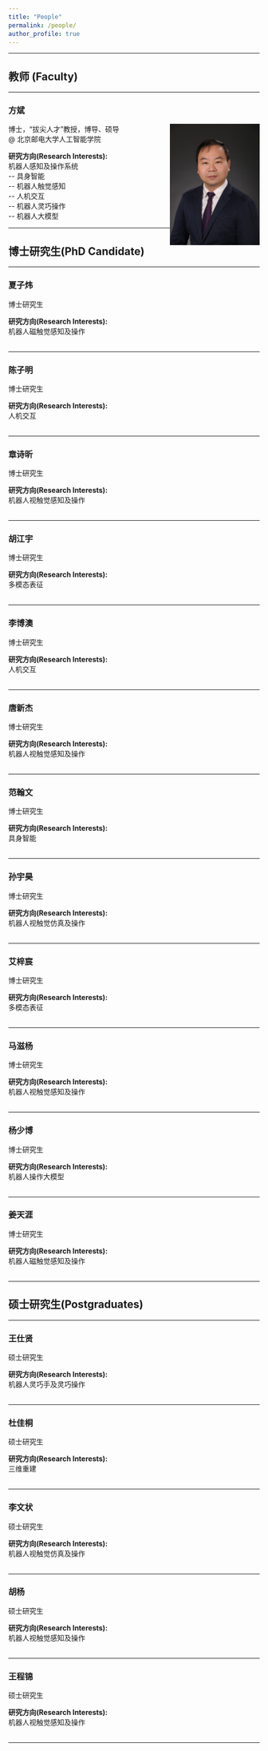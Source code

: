 ```yaml
---
title: "People"
permalink: /people/
author_profile: true
---
```

<hr>
<h2 id="Faculty"><a href="#Faculty" class="headerlink" title="Faculty"></a> <strong> 教师 (Faculty) </strong></h2><hr>

<h3 id="方斌"><a href="#Bin-Fang" class="headerlink" title="Bin Fang"></a>方斌</h3><img style="float: right;" src="/images/binfang.jpg" width=180>
<p>博士，“拔尖人才”教授，博导、硕导<br>@ 北京邮电大学人工智能学院</p>
<strong>研究方向(Research Interests):</strong>
<br>机器人感知及操作系统
<br>-- 具身智能
<br>-- 机器人触觉感知
<br>-- 人机交互
<br>-- 机器人灵巧操作
<br>-- 机器人大模型
<hr>
<h2 id="PhD"><a href="#PhD" class="headerlink" title="PhD"></a> <strong> 博士研究生(PhD Candidate) </strong></h2><hr>
<h3 id="夏子炜"><a href="#ziweixia" class="headerlink" title="ziweixia"></a>夏子炜</h3>
<p>博士研究生<br> </p>
<strong>研究方向(Research Interests):</strong>
<br>
机器人磁触觉感知及操作
<br>
<br>
<hr>
<h3 id="陈子明"><a href="#zimingchen" class="headerlink" title="zimingchen"></a>陈子明</h3>
<p>博士研究生<br> </p>
<strong>研究方向(Research Interests):</strong>
<br>
人机交互
<br>
<br>
<hr>
<h3 id="章诗昕"><a href="#shixinzhang" class="headerlink" title="shixinzhang"></a>章诗昕</h3>
<p>博士研究生<br> </p>
<strong>研究方向(Research Interests):</strong>
<br>
机器人视触觉感知及操作
<br>
<br>
<hr>
<h3 id="胡江宇"><a href="#jiangyuhu" class="headerlink" title="jiangyuhu"></a>胡江宇</h3>
<p>博士研究生<br> </p>
<strong>研究方向(Research Interests):</strong>
<br>
多模态表征
<br>
<br>
<hr>
<h3 id="李博澳"><a href="#boaoli" class="headerlink" title="boaoli"></a>李博澳</h3>
<p>博士研究生<br> </p>
<strong>研究方向(Research Interests):</strong>
<br>
人机交互
<br>
<br>
<hr>
<h3 id="唐新杰"><a href="#xinjietang" class="headerlink" title="xinjietang"></a>唐新杰</h3>
<p>博士研究生<br> </p>
<strong>研究方向(Research Interests):</strong>
<br>
机器人视触觉感知及操作
<br>
<br>
<hr>
<h3 id="范翰文"><a href="#hanwenfan" class="headerlink" title="hanwenfan"></a>范翰文</h3>
<p>博士研究生<br> </p>
<strong>研究方向(Research Interests):</strong>
<br>
具身智能
<br>
<br>
<hr>
<h3 id="孙宇昊"><a href="#yuhaosun" class="headerlink" title="yuhaosun"></a>孙宇昊</h3>
<p>博士研究生<br> </p>
<strong>研究方向(Research Interests):</strong>
<br>
机器人视触觉仿真及操作
<br>
<br>
<hr>
<h3 id="艾梓宸"><a href="#zichenai" class="headerlink" title="zichenai"></a>艾梓宸</h3>
<p>博士研究生<br> </p>
<strong>研究方向(Research Interests):</strong>
<br>
多模态表征
<br>
<br>
<hr>
<h3 id="马滋杨"><a href="#ziyangma" class="headerlink" title="ziyangma"></a>马滋杨</h3>
<p>博士研究生<br> </p>
<strong>研究方向(Research Interests):</strong>
<br>
机器人视触觉感知及操作
<br>
<br>
<hr>
<h3 id="杨少博"><a href="#shaoboyang" class="headerlink" title="shaoboyang"></a>杨少博</h3>
<p>博士研究生<br> </p>
<strong>研究方向(Research Interests):</strong>
<br>
机器人操作大模型
<br>
<br>
<hr>
<h3 id="姜天涯"><a href="#tianyajiang" class="headerlink" title="shaoboyang"></a>姜天涯</h3>
<p>博士研究生<br> </p>
<strong>研究方向(Research Interests):</strong>
<br>
机器人磁触觉感知及操作
<br>
<br>
<hr>

<h2 id="PostGraduates"><a href="#PostGraduates" class="headerlink" title="PostGraduates"></a> <strong> 硕士研究生(Postgraduates) </strong></h2><hr>

<h3 id="王仕贤"><a href="#shixianwang" class="headerlink" title="shixianwang"></a>王仕贤</h3>
<p>硕士研究生<br> </p>
<strong>研究方向(Research Interests):</strong>
<br>
机器人灵巧手及灵巧操作
<br>
<br>
<hr>
<h3 id="杜佳桐"><a href="#jiatongdu" class="headerlink" title="jiatongdu"></a>杜佳桐</h3>
<p>硕士研究生<br> </p>
<strong>研究方向(Research Interests):</strong>
<br>
三维重建
<br>
<br>
<hr>
<h3 id="李文状"><a href="#wenzhuangli" class="headerlink" title="wenzhuangli"></a>李文状</h3>
<p>硕士研究生<br> </p>
<strong>研究方向(Research Interests):</strong>
<br>
机器人视触觉仿真及操作
<br>
<br>
<hr>
<h3 id="胡杨"><a href="#yanghu" class="headerlink" title="wenzhuangli"></a>胡杨</h3>
<p>硕士研究生<br> </p>
<strong>研究方向(Research Interests):</strong>
<br>
机器人视触觉感知及操作
<br>
<br>
<hr>
<h3 id="王程锦"><a href="#chengjinwang" class="headerlink" title="wenzhuangli"></a>王程锦</h3>
<p>硕士研究生<br> </p>
<strong>研究方向(Research Interests):</strong>
<br>
机器人视触觉感知及操作
<br>
<br>
<hr>
